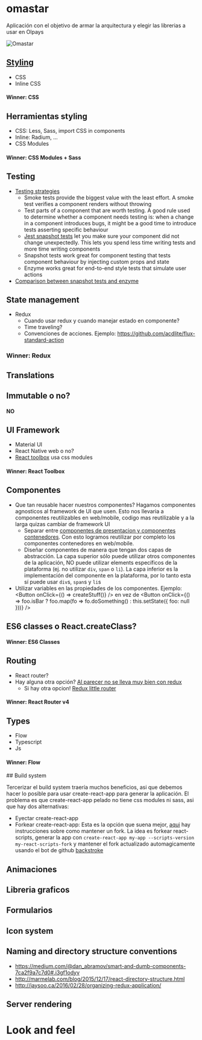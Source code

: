 # omastar

Aplicación con el objetivo de armar la arquitectura y elegir las librerias a usar en Olpays

![Omastar](http://vignette1.wikia.nocookie.net/pokemon/images/6/65/Omastar_IL046.png/revision/latest?cb=20150624040620)

## [Styling](http://stackoverflow.com/questions/26882177/react-js-inline-style-best-practices)

* CSS
* Inline CSS

#### Winner: CSS

## Herramientas styling

* CSS: Less, Sass, import CSS in components
* Inline: Radium, ...
* CSS Modules

#### Winner: CSS Modules + Sass

## Testing
* [Testing strategies](https://github.com/facebookincubator/create-react-app/blob/master/template/README.md#testing-components)
  * Smoke tests provide the biggest value with the least effort. A smoke test verifies a component renders without throwing
  * Test parts of a component that are worth testing. A good rule used to determine whether a component needs testing is: when a change in a component introduces bugs, it might be a good time to introduce tests asserting specific behaviour
  * [Jest snapshot tests](https://facebook.github.io/jest/blog/2016/07/27/jest-14.html) let you make sure your component did not change unexpectedly. This lets you spend less time writing tests and more time writing components
  * Snapshot tests work great for component testing that tests component behaviour by injecting custom props and state
  * Enzyme works great for end-to-end style tests that simulate user actions
* [Comparison between snapshot tests and enzyme](https://blog.callstack.io/unit-testing-react-native-with-the-new-jest-i-snapshots-come-into-play-68ba19b1b9fe#.3l5ss330w)

## State management

* Redux
  * Cuando usar redux y cuando manejar estado en componente?
  * Time traveling?
  * Convenciones de acciones. Ejemplo: https://github.com/acdlite/flux-standard-action

### Winner: Redux

## Translations

## Immutable o no?
#### NO

## UI Framework
 * Material UI
 * React Native web o no?
 * [React toolbox](http://react-toolbox.com/#/) usa css modules

#### Winner: React Toolbox

## Componentes
 * Que tan reusable hacer nuestros componentes? Hagamos componentes agnosticos al framework de UI que usen. Esto nos llevaria a componentes reutilizables en web/mobile, codigo mas reutilizable y a la larga quizas cambiar de framework UI
   * Separar entre [componentes de presentacion y componentes contenedores](https://medium.com/@dan_abramov/smart-and-dumb-components-7ca2f9a7c7d0#.37cfpqa29). Con esto logramos reutilizar por completo los componentes contenedores en web/mobile.
   * Diseñar componentes de manera que tengan dos capas de abstracción. La capa superior sólo puede utilizar otros componentes de la aplicación, NO puede utilizar elements específicos de la plataforma (ej. no utilizar `div`, `span` o `li`). La capa inferior es la implementación del componente en la plataforma, por lo tanto esta sí puede usar `div`s, `span`s y `li`s
 * Utilizar variables en las propiedades de los componentes. Ejemplo: <Button onClick={() => createStuff()} /> en vez de <Button onClick={() => foo.isBar ? foo.map(fo => fo.doSomething() : this.setState({ foo: null }))} />

## ES6 classes o React.createClass?

#### Winner: ES6 Classes

## Routing

* React router?
* Hay alguna otra opción? [Al parecer no se lleva muy bien con redux](https://formidable.com/blog/2016/07/11/let-the-url-do-the-talking-part-1-the-pain-of-react-router-in-redux/)
  * Si hay otra opcion! [Redux little router](https://github.com/FormidableLabs/redux-little-router)

#### Winner: React Router v4

## Types

* Flow
* Typescript
* Js

#### Winner: Flow

## Build system

Tercerizar el build system traería muchos beneficios, asi que debemos hacer lo posible para usar create-react-app para generar la aplicación. El problema es que create-react-app pelado no tiene css modules ni sass, asi que hay dos alternativas:
* Eyectar create-react-app
* Forkear create-react-app: Esta es la opción que suena mejor, [aqui](https://github.com/facebookincubator/create-react-app/issues/682) hay instrucciones sobre como mantener un fork. La idea es forkear react-scripts, generar la app con `create-react-app my-app --scripts-version my-react-scripts-fork` y mantener el fork actualizado automagicamente usando el bot de github [backstroke](https://github.com/1egoman/backstroke)

## Animaciones

## Libreria graficos

## Formularios

## Icon system

## Naming and directory structure conventions
* https://medium.com/@dan_abramov/smart-and-dumb-components-7ca2f9a7c7d0#.i3gf1odyv
* http://marmelab.com/blog/2015/12/17/react-directory-structure.html
* http://jaysoo.ca/2016/02/28/organizing-redux-application/

## Server rendering

# Look and feel
